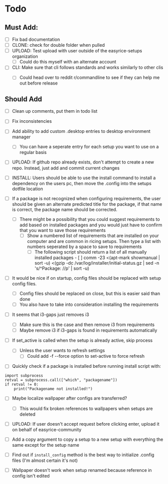 # Todo

## Must Add:
- [ ] Fix bad documentation
- [ ] CLONE: check for double folder when pulled
- [ ] UPLOAD: Test upload with user outside of the easyrice-setups organization
  - [ ] Could do this myself with an alternate account
- [ ] CLI: Make sure that cli follows standards and works similarly to other clis
  - [ ] Could head over to reddit r/commandline to see if they can help me out before release


## Should Add

- [ ] Clean up comments, put them in todo list
- [ ] Fix inconsistencies
- [ ] Add ability to add custom .desktop entries to desktop environment manager
 	- [ ] You can have a seperate entry for each setup you want to use on a regular basis
- [ ] UPLOAD: If github repo already exists, don't attempt to create a new repo. Instead, just add and commit current changes
- [ ] INSTALL: Users should be able to use the install command to install a dependency on the users pc, then move the .config into the setups dotfile location

- [ ] If a package is not recognized when configuring requirements, the user should be given an alternate predicted title for the package, if that name is correct, the package  name should be corrected.
  - [ ] There might be a possibility that you could suggest requirements to add based on installed packages and you would just have to confirm that you want to save those  requirements
    - [ ] Show a numbered list of requirements that are installed on your computer and are common in ricing setups. Then type a list with numbers seperated by a space to save to  requirements
      - [ ] The following script should return a list of all manually installed packages
 			  - [ ] comm -23 <(apt-mark showmanual | sort -u) <(gzip -dc /var/log/installer/initial-status.gz | sed -n 's/^Package: //p' | sort -u)

- [ ] It would be nice if on startup, config files should be replaced with setup config files.
  - [ ] Config files should be replaced on close, but this is easier said than done
  - [ ] You also have to take into consideration installing the requirements

- [ ] It seems that i3-gaps just removes i3
  - [ ] Make sure this is the case and then remove i3 from requirements
  - [ ] Maybe remove i3 if i3-gaps is found in requirements automatically

- [ ] If set_active is called when the setup is already active, skip process
  - [ ] Unless the user wants to refresh settings
    - [ ] Could add -f --force option to set-active to force refresh

- [ ] Quickly check if a package is installed before running install script with:

```
import subprocess
retval = subprocess.call(["which", "packagename"])
if retval != 0:
    print("Packagename not installed!")
```

- [ ] Maybe localize wallpaper after configs are transferred?
  - [ ] This would fix broken references to wallpapers when setups are deleted

- [ ] UPLOAD: If user doesn't accept request before clicking enter, upload it on behalf of easyrice-community

- [ ] Add a copy argument to copy a setup to a new setup with everything the same except for the setup name

- [ ] Find out if `install_config` method is the best way to initialize .config files (I'm almost certain it's not)

- [ ] Wallpaper doesn't work when setup renamed because reference in config isn't edited
